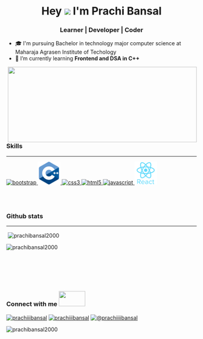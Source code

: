<h1 align="center">Hey <img src="https://raw.githubusercontent.com/ShahriarShafin/ShahriarShafin/main/Assets/hi.gif" width="40px"/> I'm Prachi Bansal</h1>
<h3 align="center">Learner | Developer | Coder</h3>



 - 🎓 I'm pursuing Bachelor in technology major computer science at Maharaja Agrasen Institute of Techology
 - 🌱 I’m currently learning **Frontend and DSA in C++**
 

<img align="right" src="http://hivewr.ca/wp-content/uploads/2017/01/hourcode2016_girl.png" height="200px" width="500px">
<br/>

<h3 align="left">Skills</h3>
<hr>
<p align="left"> 
 <a href="https://getbootstrap.com" target="_blank"> <img src="https://raw.githubusercontent.com/ShahriarShafin/ShahriarShafin/main/Assets/bootstrap.gif" alt="bootstrap" width="60" height="60"/> </a> 
<a href="https://www.w3schools.com/cpp/" target="_blank"> <img src="https://raw.githubusercontent.com/devicons/devicon/master/icons/cplusplus/cplusplus-original.svg" alt="cplusplus" width="60" height="60"/> </a> 
<a href="https://www.w3schools.com/css/" target="_blank"> <img src="https://raw.githubusercontent.com/ShahriarShafin/ShahriarShafin/main/Assets/css.gif" alt="css3" width="60" height="60"/> </a> 
<a href="https://www.w3.org/html/" target="_blank"> <img src="https://raw.githubusercontent.com/ShahriarShafin/ShahriarShafin/main/Assets/html.gif" alt="html5" width="60" height="60"/> </a> 
<a href="https://developer.mozilla.org/en-US/docs/Web/JavaScript" target="_blank"> <img src="https://raw.githubusercontent.com/ShahriarShafin/ShahriarShafin/main/Assets/js.webp" alt="javascript" width="60" height="60"/> </a> 
<a href="https://reactjs.org/" target="_blank"> <img src="https://raw.githubusercontent.com/devicons/devicon/master/icons/react/react-original-wordmark.svg" alt="react" width="60" height="60"/> </a> </p>
<br/>
<br/>
<h3>Github stats</h3>
<hr>
<p>&nbsp;<img align="center" src="https://github-readme-stats.vercel.app/api?username=prachibansal2000&show_icons=true&locale=en" alt="prachibansal2000" /></p>

<p><img align="left" src="https://github-readme-stats.vercel.app/api/top-langs?username=prachibansal2000&show_icons=true&locale=en&layout=compact" alt="prachibansal2000" /></p>
<br/>
<br/>
<br/>
<br/>
<br/>
<br/>
<h3 align="left"> Connect with me <img src="https://raw.githubusercontent.com/ShahriarShafin/ShahriarShafin/main/Assets/handshake.gif" height="40px" width="70px"/></h3>

<p align="left">
<a href="https://linkedin.com/in/prachiiibansal" target="blank"><img align="center" src="https://cdn.jsdelivr.net/npm/simple-icons@3.0.1/icons/linkedin.svg" alt="prachiiibansal" height="30" width="40" /></a>
<a href="https://instagram.com/prachiiibansal" target="blank"><img align="center" src="https://cdn.jsdelivr.net/npm/simple-icons@3.0.1/icons/instagram.svg" alt="prachiiibansal" height="30" width="40" /></a>
<a href="https://www.hackerearth.com/@prachiiiibansal" target="blank"><img align="center" src="https://cdn.jsdelivr.net/npm/simple-icons@3.0.1/icons/hackerearth.svg" alt="@prachiiiibansal" height="30" width="40" /></a>
</p>


<p align="left"> <img src="https://komarev.com/ghpvc/?username=prachibansal2000&label=Profile%20views&color=0e75b6&style=flat" alt="prachibansal2000" /> </p>
